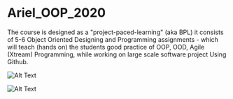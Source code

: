 # Ariel_OOP_2020
The course is designed as a "project-paced-learning" (aka BPL) it consists of
5-6 Object Oriented Designing and Programming assignments - which will teach (hands on) the students
good practice of OOP, OOD, Agile (Xtream) Programming, while working on large scale software project
Using Github.         


![Alt Text](https://media.giphy.com/media/vFKqnCdLPNOKc/giphy.gif)

![Alt Text](https://media2.giphy.com/media/5Y1bP0dftNhuRzQehp/giphy.gif)


